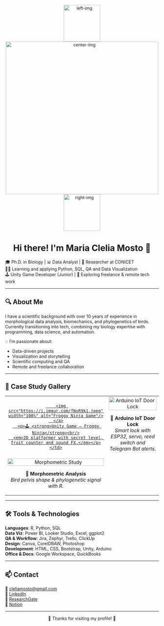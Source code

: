 <p align="center">
  <img width="120" alt="left-img" src="https://github.com/user-attachments/assets/a03d8753-9873-49f0-9f59-407c6864b6c0" />
  <img width="500" alt="center-img" src="https://github.com/user-attachments/assets/3c11a140-44d7-4d83-9383-9743c745e84e" />
  <img width="120" alt="right-img" src="https://github.com/user-attachments/assets/29521fca-8111-4fbc-85ed-b6bf3fb128f5" />
</p>


<h1 align="center">Hi there! I'm Maria Clelia Mosto 👋</h1>

🎓 Ph.D. in Biology | 📊 Data Analyst | 🧠 Researcher at CONICET  
👩‍💻 Learning and applying Python, SQL, QA and Data Visualization  
🕹️ Unity Game Developer (Junior) | 💼 Exploring freelance & remote tech work  

---

## 🔍 About Me

I have a scientific background with over 10 years of experience in morphological data analysis, biomechanics, and phylogenetics of birds.  
Currently transitioning into tech, combining my biology expertise with programming, data science, and automation.  

💡 I’m passionate about:  
- Data-driven projects  
- Visualization and storytelling  
- Scientific computing and QA  
- Remote and freelance collaboration  

---

## 🧪 Case Study Gallery

<table>
  <tr>
    <!-- Froggy Ninja -->
    <td width="33%" align="center">
      <a href="https://github.com/cleliamosto/unity-game-folder">

        <img src="https://i.imgur.com/fNsR9k1.jpeg" width="100%" alt="Froggy Ninja Game"/>
      </a>
      <p>🕹️ <strong>Unity Game – Froggy Ninja</strong><br/>
      <em>2D platformer with secret level, fruit counter and sound FX.</em></p>
    </td>
    
        
<!-- Arduino IoT Door Lock -->
<td width="33%" align="center">
  <a href="https://github.com/cleliamosto/CleiMosto/blob/main/doorlock_telegram.ino">
    <img src="https://github.com/user-attachments/assets/94032078-b1c5-4f92-820c-f22ab533e75d" width="100%" alt="Arduino IoT Door Lock"/>
  </a>
  <p>🔐 <strong>Arduino IoT Door Lock</strong><br/>
  <em>Smart lock with ESP32, servo, reed switch and Telegram Bot alerts.</em></p>
</td>


  </tr>

  <tr>
    <!-- Morphometric Study -->
    <td width="33%" align="center">
      <a href="https://www.researchgate.net/publication/XYZ">
        <img src="https://i.imgur.com/M2gNZhO.png" width="100%" alt="Morphometric Study"/>
      </a>
      <p>🧬 <strong>Morphometric Analysis</strong><br/>
      <em>Bird pelvis shape & phylogenetic signal with R.</em></p>
    </td>

    
  </tr>
</table>


---

## 🛠️ Tools & Technologies

**Languages**: R, Python, SQL  
**Data Viz**: Power BI, Looker Studio, Excel, ggplot2  
**QA & Workflow**: Jira, Zephyr, Trello, ClickUp  
**Design**: Canva, CorelDRAW, Photoshop  
**Development**: HTML, CSS, Bootstrap, Unity, Arduino  
**Office & Docs**: Google Workspace, QuickBooks  

---

## 📫 Contact

📧 cleliamosto@gmail.com  
🔗 [LinkedIn](https://www.linkedin.com/in/cleliamosto/)  
🔗 [ResearchGate](https://www.researchgate.net/profile/M_Mosto)  
🔗 [Notion](https://cleim.notion.site/MCM-249e11b0d3a980609229fa6eaeac5728)

---

<p align="center">🌟 Thanks for visiting my profile! 🌟</p>
